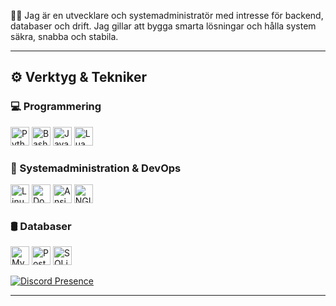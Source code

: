 🧑‍💻 Jag är en utvecklare och systemadministratör med intresse för backend, databaser och drift. Jag gillar att bygga smarta lösningar och hålla system säkra, snabba och stabila.

---

## ⚙️ Verktyg & Tekniker

### 💻 Programmering
<p>
  <img src="https://cdn.jsdelivr.net/gh/devicons/devicon/icons/python/python-original.svg" alt="Python" width="30" height="30"/>
  <img src="https://cdn.jsdelivr.net/gh/devicons/devicon/icons/bash/bash-original.svg" alt="Bash" width="30" height="30"/>
  <img src="https://cdn.jsdelivr.net/gh/devicons/devicon/icons/javascript/javascript-original.svg" alt="JavaScript" width="30" height="30"/>
  <img src="https://cdn.jsdelivr.net/gh/devicons/devicon/icons/lua/lua-original.svg" alt="Lua" width="30" height="30"/>
</p>

### 🧵 Systemadministration & DevOps
<p>
  <img src="https://cdn.jsdelivr.net/gh/devicons/devicon/icons/linux/linux-original.svg" alt="Linux" width="30" height="30"/>
  <img src="https://cdn.jsdelivr.net/gh/devicons/devicon/icons/docker/docker-original.svg" alt="Docker" width="30" height="30"/>
  <img src="https://cdn.jsdelivr.net/gh/devicons/devicon/icons/ansible/ansible-original.svg" alt="Ansible" width="30" height="30"/>
  <img src="https://cdn.jsdelivr.net/gh/devicons/devicon/icons/nginx/nginx-original.svg" alt="NGINX" width="30" height="30"/>
</p>

### 🛢️ Databaser
<p>
  <img src="https://cdn.jsdelivr.net/gh/devicons/devicon/icons/mysql/mysql-original.svg" alt="MySQL" width="30" height="30"/>
  <img src="https://cdn.jsdelivr.net/gh/devicons/devicon/icons/postgresql/postgresql-original.svg" alt="PostgreSQL" width="30" height="30"/>
  <img src="https://cdn.jsdelivr.net/gh/devicons/devicon/icons/sqlite/sqlite-original.svg" alt="SQLite" width="30" height="30"/>
</p>

[![Discord Presence](https://lanyard.cnrad.dev/api/1001504815437852733?animated=:bool)](https://discord.com/users/1001504815437852733?animated=:bool)


---
